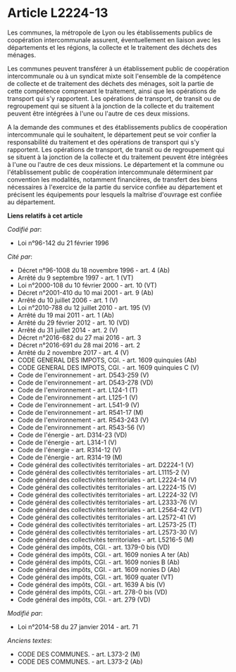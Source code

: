 # Article L2224-13

Les communes, la métropole de Lyon ou les établissements publics de coopération intercommunale assurent, éventuellement en
liaison avec les départements et les régions, la collecte et le traitement des déchets des ménages.

Les communes peuvent transférer à un établissement public de coopération intercommunale ou à un syndicat mixte soit
l'ensemble de la compétence de collecte et de traitement des déchets des ménages, soit la partie de cette compétence
comprenant le traitement, ainsi que les opérations de transport qui s'y rapportent. Les opérations de transport, de transit
ou de regroupement qui se situent à la jonction de la collecte et du traitement peuvent être intégrées à l'une ou l'autre de
ces deux missions.

A la demande des communes et des établissements publics de coopération intercommunale qui le souhaitent, le département peut
se voir confier la responsabilité du traitement et des opérations de transport qui s'y rapportent. Les opérations de
transport, de transit ou de regroupement qui se situent à la jonction de la collecte et du traitement peuvent être intégrées
à l'une ou l'autre de ces deux missions. Le département et la commune ou l'établissement public de coopération intercommunale
déterminent par convention les modalités, notamment financières, de transfert des biens nécessaires à l'exercice de la partie
du service confiée au département et précisent les équipements pour lesquels la maîtrise d'ouvrage est confiée au
département.

**Liens relatifs à cet article**

_Codifié par_:

  - Loi n°96-142 du 21 février 1996

_Cité par_:

  - Décret n°96-1008 du 18 novembre 1996 - art. 4 (Ab)
  - Arrêté du 9 septembre 1997 - art. 1 (VT)
  - Loi n°2000-108 du 10 février 2000 - art. 10 (VT)
  - Décret n°2001-410 du 10 mai 2001 - art. 9 (Ab)
  - Arrêté du 10 juillet 2006 - art. 1 (V)
  - Loi n°2010-788 du 12 juillet 2010 - art. 195 (V)
  - Arrêté du 19 mai 2011 - art. 1 (Ab)
  - Arrêté du 29 février 2012 - art. 10 (VD)
  - Arrêté du 31 juillet 2014 - art. 2 (V)
  - Décret n°2016-682 du 27 mai 2016 - art. 3
  - Décret n°2016-691 du 28 mai 2016 - art. 2
  - Arrêté du 2 novembre 2017 - art. 4 (V)
  - CODE GENERAL DES IMPOTS, CGI. - art. 1609 quinquies (Ab)
  - CODE GENERAL DES IMPOTS, CGI. - art. 1609 quinquies C (V)
  - Code de l'environnement - art. D543-259 (V)
  - Code de l'environnement - art. D543-278 (VD)
  - Code de l'environnement - art. L124-1 (T)
  - Code de l'environnement - art. L125-1 (V)
  - Code de l'environnement - art. L541-9 (V)
  - Code de l'environnement - art. R541-17 (M)
  - Code de l'environnement - art. R543-243 (V)
  - Code de l'environnement - art. R543-56 (V)
  - Code de l'énergie - art. D314-23 (VD)
  - Code de l'énergie - art. L314-1 (V)
  - Code de l'énergie - art. R314-12 (V)
  - Code de l'énergie - art. R314-19 (M)
  - Code général des collectivités territoriales - art. D2224-1 (V)
  - Code général des collectivités territoriales - art. L1115-2 (V)
  - Code général des collectivités territoriales - art. L2224-14 (V)
  - Code général des collectivités territoriales - art. L2224-15 (V)
  - Code général des collectivités territoriales - art. L2224-32 (V)
  - Code général des collectivités territoriales - art. L2333-76 (V)
  - Code général des collectivités territoriales - art. L2564-42 (VT)
  - Code général des collectivités territoriales - art. L2572-41 (V)
  - Code général des collectivités territoriales - art. L2573-25 (T)
  - Code général des collectivités territoriales - art. L2573-30 (V)
  - Code général des collectivités territoriales - art. L5216-5 (M)
  - Code général des impôts, CGI. - art. 1379-0 bis (VD)
  - Code général des impôts, CGI. - art. 1609 nonies A ter (Ab)
  - Code général des impôts, CGI. - art. 1609 nonies B (Ab)
  - Code général des impôts, CGI. - art. 1609 nonies D (Ab)
  - Code général des impôts, CGI. - art. 1609 quater (VT)
  - Code général des impôts, CGI. - art. 1639 A bis (V)
  - Code général des impôts, CGI. - art. 278-0 bis (VD)
  - Code général des impôts, CGI. - art. 279 (VD)

_Modifié par_:

  - Loi n°2014-58 du 27 janvier 2014 - art. 71

_Anciens textes_:

  - CODE DES COMMUNES. - art. L373-2 (M)
  - CODE DES COMMUNES. - art. L373-2 (Ab)
